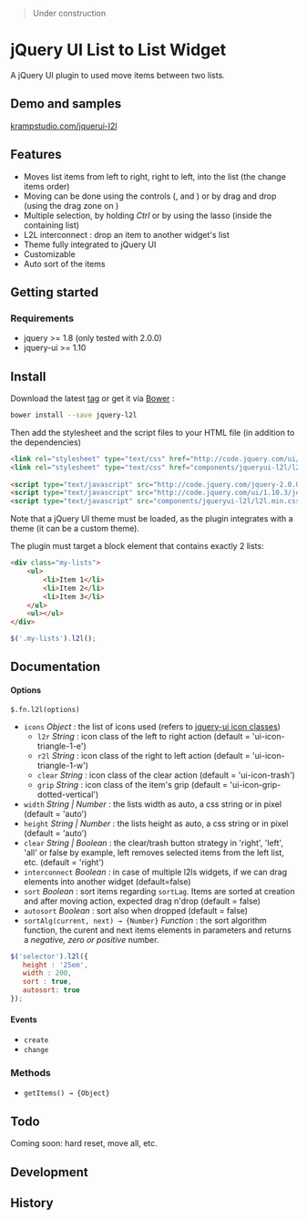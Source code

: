 > Under construction

# jQuery UI List to List Widget

A jQuery UI plugin to used move items between two lists.

## Demo and samples

[krampstudio.com/jquerui-l2l](http://krampstudio.com/jquerui-l2l/)

## Features

- Moves list items from left to right, right to left, into the list (the change items order)
- Moving can be done using the controls (, and ) or by drag and drop (using the drag zone on )
- Multiple selection, by holding _Ctrl_ or by using the lasso (inside the containing list)
- L2L interconnect : drop an item to another widget's list
- Theme fully integrated to jQuery UI
- Customizable 
- Auto sort of the items

## Getting started 

### Requirements

 - jquery >= 1.8 (only tested with 2.0.0)
 - jquery-ui >= 1.10 

## Install

Download the latest [tag](https://github.com/krampstudio/jquerui-l2l/tags) or get it via [Bower](http://bower.io) :

```bash
bower install --save jquery-l2l
```

Then add the stylesheet and the script files to your HTML file (in addition to the dependencies) 

```html
<link rel="stylesheet" type="text/css" href="http://code.jquery.com/ui/1.10.3/themes/smoothness/jquery-ui.min.css" />  
<link rel="stylesheet" type="text/css" href="components/jqueryui-l2l/l2l.min.css" />
        
<script type="text/javascript" src="http://code.jquery.com/jquery-2.0.0.min.js"></script>
<script type="text/javascript" src="http://code.jquery.com/ui/1.10.3/jquery-ui.min.js"></script>
<script type="text/javascript" src="components/jqueryui-l2l/l2l.min.css"></script>
```

Note that a jQuery UI theme must be loaded, as the plugin integrates with a theme (it can be a custom theme).

The plugin must target a block element that contains exactly 2 lists:

```html
<div class="my-lists">
    <ul>
        <li>Item 1</li>
        <li>Item 2</li>
        <li>Item 3</li>
    </ul>
    <ul></ul>
</div>
```

```javascript
$('.my-lists').l2l();
```

## Documentation

#### Options

`$.fn.l2l(options)`

 - `icons` _Object_ : the list of icons used (refers to [jquery-ui icon classes](http://jqueryui.com/themeroller/#icons))
   - `l2r` _String_ : icon class of the left to right action (default = 'ui-icon-triangle-1-e')
   - `r2l` _String_ : icon class of the right to left action (default = 'ui-icon-triangle-1-w')
   - `clear` _String_ : icon class of the clear action (default = 'ui-icon-trash')
   - `grip` _String_ : icon class of the item's grip (default = 'ui-icon-grip-dotted-vertical')
 - `width` _String | Number_ : the lists width as auto, a css string or in pixel (default = 'auto')
 - `height` _String | Number_ : the lists height as auto, a css string or in pixel (default = 'auto')
 - `clear` _String | Boolean_ : the clear/trash button strategy in 'right', 'left', 'all' or false by example, left removes selected items from the left list, etc. (default = 'right')
 - `interconnect` _Boolean_ : 	in case of multiple l2ls widgets, if we can drag elements into another widget (default=false)
 - `sort` _Boolean_ : sort items regarding `sortLag`. Items are sorted at creation and after moving action, expected drag n'drop (default = false)
 - `autosort` _Boolean_ : sort also when dropped (default = false)
 - `sortAlg(current, next) → {Number}` _Function_ : the sort algorithm function, the curent and next items elements in parameters and returns a _negative, zero or positive_ number.  

```javascript
$('selector').l2l({
   height : '25em',
   width : 200,
   sort : true,
   autosort: true
});
```

#### Events

 - `create` 
 - `change`

### Methods

 - `getItems() → {Object}`


## Todo

Coming soon: hard reset, move all, etc.

## Development

## History
